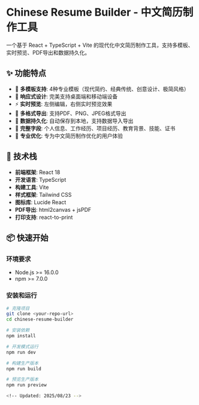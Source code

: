 # Chinese Resume Builder - 中文简历制作工具

一个基于 React + TypeScript + Vite 的现代化中文简历制作工具，支持多模板、实时预览、PDF导出和数据持久化。

## ✨ 功能特点

- 🎨 **多模板支持**: 4种专业模板（现代简约、经典传统、创意设计、极简风格）
- 📱 **响应式设计**: 完美支持桌面端和移动端设备
- ⚡ **实时预览**: 左侧编辑，右侧实时预览效果
- 📄 **多格式导出**: 支持PDF、PNG、JPEG格式导出
- 💾 **数据持久化**: 自动保存到本地，支持数据导入导出
- 🔧 **完整字段**: 个人信息、工作经历、项目经历、教育背景、技能、证书
- 🎯 **专业优化**: 专为中文简历制作优化的用户体验

## 🚀 技术栈

- **前端框架**: React 18
- **开发语言**: TypeScript
- **构建工具**: Vite
- **样式框架**: Tailwind CSS
- **图标库**: Lucide React
- **PDF导出**: html2canvas + jsPDF
- **打印支持**: react-to-print

## 📦 快速开始

### 环境要求

- Node.js >= 16.0.0
- npm >= 7.0.0

### 安装和运行

```bash
# 克隆项目
git clone <your-repo-url>
cd chinese-resume-builder

# 安装依赖
npm install

# 开发模式运行
npm run dev

# 构建生产版本
npm run build

# 预览生产版本
npm run preview

<!-- Updated: 2025/08/23 -->
